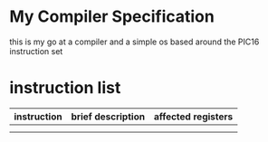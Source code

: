 # My Compiler Specification

this is my go at a compiler and a simple os based around the PIC16 instruction set

# instruction list

| instruction | brief description | affected registers |
|---|---|---|
|  |  |  |
|  |  |  |
